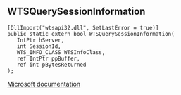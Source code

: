 ## WTSQuerySessionInformation

```
[DllImport("wtsapi32.dll", SetLastError = true)]
public static extern bool WTSQuerySessionInformation(
   IntPtr hServer,
   int SessionId,
   WTS_INFO_CLASS WTSInfoClass,
   ref IntPtr ppBuffer,
   ref int pBytesReturned
);
```

[Microsoft documentation](https://docs.microsoft.com/en-us/windows/win32/api/wtsapi32/nf-wtsapi32-wtsquerysessioninformationa)

